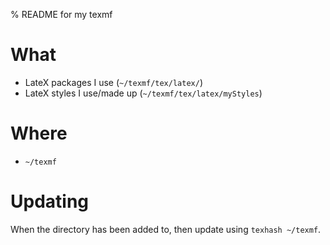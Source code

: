 % README for my texmf

# What
- LateX packages I use (`~/texmf/tex/latex/`)
- LateX styles I use/made up (`~/texmf/tex/latex/myStyles`)

# Where
- `~/texmf`

# Updating
When the directory has been added to, then update using `texhash ~/texmf`.

